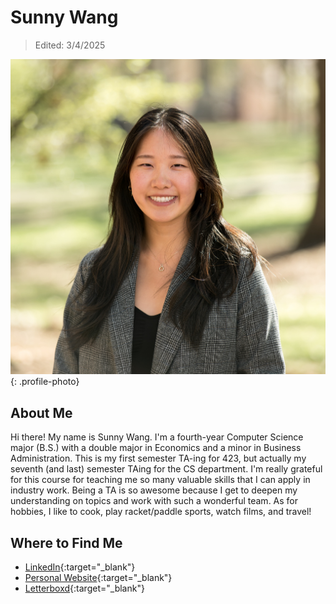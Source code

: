 # Sunny Wang

> Edited: 3/4/2025

![Sunny Wang photo](../profile_photos/xsw.jpg){: .profile-photo}

## About Me

Hi there! My name is Sunny Wang. I'm a fourth-year Computer Science major (B.S.) with a double major in Economics and a minor in Business Administration. This is my first semester TA-ing for 423, but actually my seventh (and last) semester TAing for the CS department. I'm really grateful for this course for teaching me so many valuable skills that I can apply in industry work. Being a TA is so awesome because I get to deepen my understanding on topics and work with such a wonderful team. As for hobbies, I like to cook, play racket/paddle sports, watch films, and travel!

## Where to Find Me

<div class="grid cards" markdown>

- [LinkedIn](https://www.linkedin.com/in/sunny-x-wang/){:target="\_blank"}
- [Personal Website](https://www.sunnyxwang.com/){:target="\_blank"}
- [Letterboxd](https://letterboxd.com/sunnywang/){:target="\_blank"}

</div>
